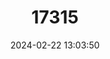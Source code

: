 ---
title: "17315"
category: "Pipistrellus maderensis"
draft: false
date: 2024-02-22 13:03:50
languages:
  English: ["Madeira Pipistrelle"]
  French: ["Pipistrelle de Madère"]
  Italian: ["Pipistrello di Madeira"]
  Spanish; Castilian: ["Murciélago de Madeira"]
---